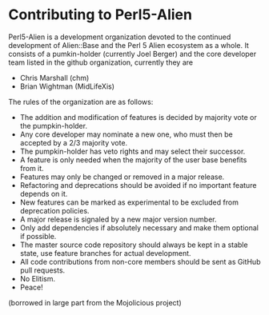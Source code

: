 Contributing to Perl5-Alien
=====================

Perl5-Alien is a development organization devoted to the continued development of Alien::Base and the Perl 5 Alien ecosystem as a whole.
It consists of a pumkin-holder (currently Joel Berger) and the core developer team listed in the github organization, currently they are

* Chris Marshall (chm)
* Brian Wightman (MidLifeXis)

The rules of the organization are as follows:

* The addition and modification of features is decided by majority vote or the pumpkin-holder.
* Any core developer may nominate a new one, who must then be accepted by a 2/3 majority vote.
* The pumpkin-holder has veto rights and may select their successor.
* A feature is only needed when the majority of the user base benefits from it.
* Features may only be changed or removed in a major release.
* Refactoring and deprecations should be avoided if no important feature depends on it.
* New features can be marked as experimental to be excluded from deprecation policies.
* A major release is signaled by a new major version number.
* Only add dependencies if absolutely necessary and make them optional if possible.
* The master source code repository should always be kept in a stable state, use feature branches for actual development.
* All code contributions from non-core members should be sent as GitHub pull requests.
* No Elitism.
* Peace!

(borrowed in large part from the Mojolicious project)
